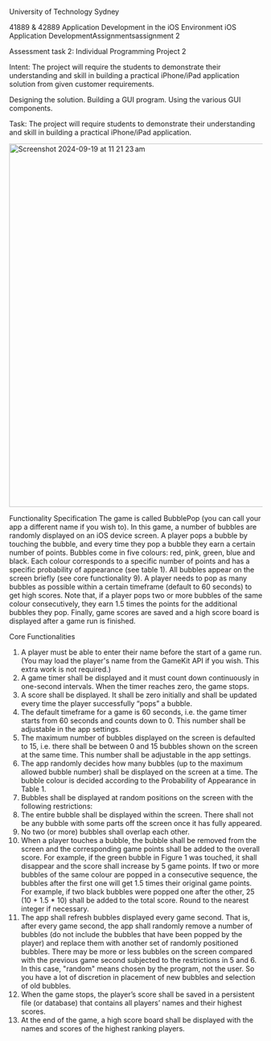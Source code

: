 
University of Technology Sydney

41889 & 42889 Application Development in the iOS Environment iOS Application DevelopmentAssignmentsassignment 2

Assessment task 2: Individual Programming Project 2

Intent: The project will require the students to demonstrate their understanding and skill in building a practical iPhone/iPad application solution from given customer requirements.

Designing the solution.
Building a GUI program.
Using the various GUI components.

Task: The project will require students to demonstrate their understanding and skill in building a practical iPhone/iPad application.

<img width="722" alt="Screenshot 2024-09-19 at 11 21 23 am" src="https://github.com/user-attachments/assets/5f598633-bfdd-4ce1-8f9e-91452a580521">

Functionality Specification
The game is called BubblePop (you can call your app a different name if you wish to). In this
game, a number of bubbles are randomly displayed on an iOS device screen. A player pops a
bubble by touching the bubble, and every time they pop a bubble they earn a certain number of
points. Bubbles come in five colours: red, pink, green, blue and black. Each colour corresponds
to a specific number of points and has a specific probability of appearance (see table 1). All
bubbles appear on the screen briefly (see core functionality 9). A player needs to pop as many
bubbles as possible within a certain timeframe (default to 60 seconds) to get high scores. Note
that, if a player pops two or more bubbles of the same colour consecutively, they earn 1.5 times
the points for the additional bubbles they pop. Finally, game scores are saved and a high score
board is displayed after a game run is finished.

Core Functionalities
1. A player must be able to enter their name before the start of a game run. (You may load
the player's name from the GameKit API if you wish. This extra work is not required.)
2. A game timer shall be displayed and it must count down continuously in one-second
intervals. When the timer reaches zero, the game stops.
3. A score shall be displayed. It shall be zero initially and shall be updated every time the
player successfully “pops” a bubble.
4. The default timeframe for a game is 60 seconds, i.e. the game timer starts from 60
seconds and counts down to 0. This number shall be adjustable in the app settings.
5. The maximum number of bubbles displayed on the screen is defaulted to 15, i.e. there
shall be between 0 and 15 bubbles shown on the screen at the same time. This number
shall be adjustable in the app settings.
6. The app randomly decides how many bubbles (up to the maximum allowed bubble
number) shall be displayed on the screen at a time. The bubble colour is decided according
to the Probability of Appearance in Table 1.
7. Bubbles shall be displayed at random positions on the screen with the following
restrictions:
1. The entire bubble shall be displayed within the screen. There shall not be any bubble
with some parts off the screen once it has fully appeared.
2. No two (or more) bubbles shall overlap each other.
8. When a player touches a bubble, the bubble shall be removed from the screen and the
corresponding game points shall be added to the overall score. For example, if the green
bubble in Figure 1 was touched, it shall disappear and the score shall increase by 5 game
points. If two or more bubbles of the same colour are popped in a consecutive sequence,
the bubbles after the first one will get 1.5 times their original game points. For example, if
two black bubbles were popped one after the other, 25 (10 + 1.5 * 10) shall be added to
the total score. Round to the nearest integer if necessary.
9. The app shall refresh bubbles displayed every game second. That is, after every game
second, the app shall randomly remove a number of bubbles (do not include the bubbles
that have been popped by the player) and replace them with another set of randomly
positioned bubbles. There may be more or less bubbles on the screen compared with the
previous game second subjected to the restrictions in 5 and 6. In this case, "random"
means chosen by the program, not the user. So you have a lot of discretion in
placement of new bubbles and selection of old bubbles.
10. When the game stops, the player’s score shall be saved in a persistent file (or database)
that contains all players’ names and their highest scores.
11. At the end of the game, a high score board shall be displayed with the names and scores
of the highest ranking players. 
